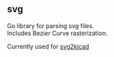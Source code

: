 ## svg
Go library for parsing svg files.  
Includes Bezier Curve rasterization.

Currently used for [svg2kicad](http://github.com/rustoz/svg2kicad)
